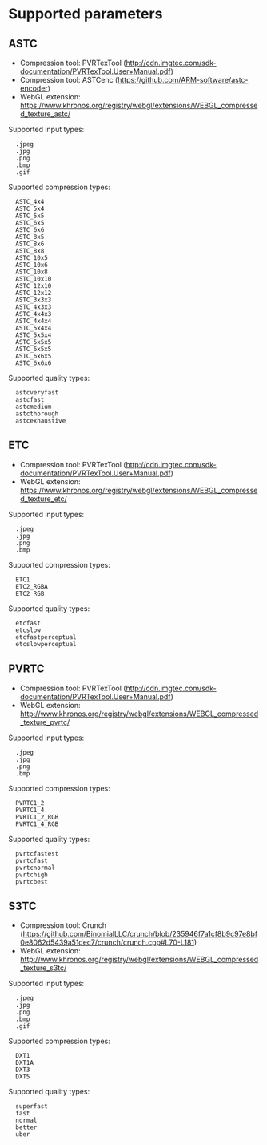 # Supported parameters

## ASTC

- Compression tool: PVRTexTool (http://cdn.imgtec.com/sdk-documentation/PVRTexTool.User+Manual.pdf)
- Compression tool: ASTCenc (https://github.com/ARM-software/astc-encoder)
- WebGL extension: https://www.khronos.org/registry/webgl/extensions/WEBGL_compressed_texture_astc/

Supported input types:

```
  .jpeg
  .jpg
  .png
  .bmp
  .gif
```

Supported compression types:

```
  ASTC_4x4
  ASTC_5x4
  ASTC_5x5
  ASTC_6x5
  ASTC_6x6
  ASTC_8x5
  ASTC_8x6
  ASTC_8x8
  ASTC_10x5
  ASTC_10x6
  ASTC_10x8
  ASTC_10x10
  ASTC_12x10
  ASTC_12x12
  ASTC_3x3x3
  ASTC_4x3x3
  ASTC_4x4x3
  ASTC_4x4x4
  ASTC_5x4x4
  ASTC_5x5x4
  ASTC_5x5x5
  ASTC_6x5x5
  ASTC_6x6x5
  ASTC_6x6x6
```

Supported quality types:

```
  astcveryfast
  astcfast
  astcmedium
  astcthorough
  astcexhaustive
```

## ETC

- Compression tool: PVRTexTool (http://cdn.imgtec.com/sdk-documentation/PVRTexTool.User+Manual.pdf)
- WebGL extension: https://www.khronos.org/registry/webgl/extensions/WEBGL_compressed_texture_etc/

Supported input types:

```
  .jpeg
  .jpg
  .png
  .bmp
```

Supported compression types:

```
  ETC1
  ETC2_RGBA
  ETC2_RGB
```

Supported quality types:

```
  etcfast
  etcslow
  etcfastperceptual
  etcslowperceptual
```

## PVRTC

- Compression tool: PVRTexTool (http://cdn.imgtec.com/sdk-documentation/PVRTexTool.User+Manual.pdf)
- WebGL extension: http://www.khronos.org/registry/webgl/extensions/WEBGL_compressed_texture_pvrtc/

Supported input types:

```
  .jpeg
  .jpg
  .png
  .bmp
```

Supported compression types:

```
  PVRTC1_2
  PVRTC1_4
  PVRTC1_2_RGB
  PVRTC1_4_RGB
```

Supported quality types:

```
  pvrtcfastest
  pvrtcfast
  pvrtcnormal
  pvrtchigh
  pvrtcbest
```

## S3TC

- Compression tool: Crunch (https://github.com/BinomialLLC/crunch/blob/235946f7a1cf8b9c97e8bf0e8062d5439a51dec7/crunch/crunch.cpp#L70-L181)
- WebGL extension: http://www.khronos.org/registry/webgl/extensions/WEBGL_compressed_texture_s3tc/

Supported input types:

```
  .jpeg
  .jpg
  .png
  .bmp
  .gif
```

Supported compression types:

```
  DXT1
  DXT1A
  DXT3
  DXT5
```

Supported quality types:

```
  superfast
  fast
  normal
  better
  uber
```
